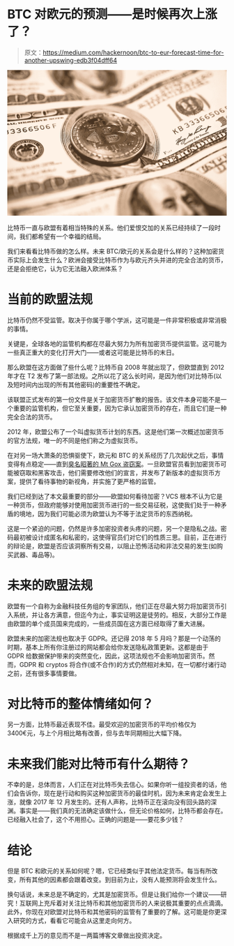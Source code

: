 # BTC 对欧元的预测——是时候再次上涨了？

> 原文：<https://medium.com/hackernoon/btc-to-eur-forecast-time-for-another-upswing-edb3f04dff64>

![](img/f5e95cb517309d2f0e9afc7198b215f4.png)

比特币一直与欧盟有着相当特殊的关系。他们爱恨交加的关系已经持续了一段时间，我们都希望有一个幸福的结局。

我们来看看比特币做的怎么样。未来 BTC/欧元的关系会是什么样的？这种加密货币实际上会发生什么？欧洲会接受比特币作为与欧元齐头并进的完全合法的货币，还是会拒绝它，认为它无法融入欧洲体系？

# 当前的欧盟法规

比特币仍然不受监管。取决于你属于哪个学派，这可能是一件非常积极或非常消极的事情。

关键是，全球各地的监管机构都在尽最大努力为所有加密货币提供监管。这可能为一些真正重大的变化打开大门——或者这可能是比特币的末日。

那么欧盟在这方面做了些什么呢？比特币自 2008 年就出现了，但欧盟直到 2012 年才在 T2 发布了第一部法规。之所以花了这么长时间，是因为他们对比特币(以及短时间内出现的所有其他密码)的重要性不确定。

该联盟正式发布的第一份文件是关于加密货币扩散的报告。该文件本身可能不是一个重要的监管机构，但它至关重要，因为它承认加密货币的存在，而且它们是一种完全合法的货币。

2012 年，欧盟公布了一个叫虚拟货币计划的东西。这是他们第一次概述加密货币的官方法规，唯一的不同是他们称之为虚拟货币。

在对另一场大萧条的恐惧驱使下，欧元和 BTC 的关系经历了几次起伏之后，事情变得有点稳定——直到[臭名昭著的 Mt Gox 盗窃案](https://blockonomi.com/mt-gox-hack/)。一旦欧盟官员看到加密货币可能被窃取和黑客攻击，他们需要修改他们的宣言，并发布了新版本的虚拟货币方案，提供了看待事物的新视角，并实施了更严格的监管。

我们已经到达了本文最重要的部分——欧盟如何看待加密？VCS 根本不认为它是一种货币，但政府能够对使用加密货币进行的一些交易征税，这使我们处于一种矛盾的境地，因为我们可能必须为欧盟认为不等于法定货币的东西纳税。

这是一个紧迫的问题，仍然是许多加密投资者头疼的问题，另一个是隐私之战。密码最初被设计成匿名和私密的，这使得官员们对它们的性质三思。目前，正在进行的辩论是，欧盟是否应该洞察所有交易，以阻止恐怖活动和非法交易的发生(如购买武器、毒品等)。

# 未来的欧盟法规

欧盟有一个自称为金融科技任务组的专家团队，他们正在尽最大努力将加密货币引入系统，并让各方满意，但迄今为止，事实证明这是徒劳的。相反，大部分工作是由欧盟的单个成员国来完成的，一些成员国在这方面已经取得了重大进展。

欧盟未来的加密法规也取决于 GDPR。还记得 2018 年 5 月吗？那是一个动荡的时期，基本上所有你注册过的网站都会给你发送隐私政策更新。这都是由于 GDPR 给数据保护带来的突然变化，因此，这项法规也不会影响加密货币。然而，GDPR 和 cryptos 将合作(或不合作)的方式仍然相对未知，在一切都付诸行动之前，还有很多事情要做。

# 对比特币的整体情绪如何？

另一方面，比特币最近表现不佳。最受欢迎的加密货币的平均价格仅为 3400€元，与上个月相比略有改善，但与去年同期相比大幅下降。

# 未来我们能对比特币有什么期待？

不幸的是，总体而言，人们正在对比特币失去信心。如果你听一组投资者的话，他们会告诉你，现在是行动和购买这种加密货币的最佳时机，因为未来肯定会发生上涨，就像 2017 年 12 月发生的。还有人声称，比特币正在滚向没有回头路的深渊。事实是——我们真的无法确定该做什么，但无论价格如何，比特币都会存在。已经融入社会了，这个不用担心。正确的问题是——要花多少钱？

# 结论

但是 BTC 和欧元的关系如何呢？嗯，它已经类似于其他法定货币。每当有所改变，所有其他的因素都会跟着改变。到目前为止，没有人能预测将会发生什么。

换句话说，未来总是不确定的，尤其是加密货币。但是让我们给你一个建议——研究！互联网上充斥着对关注比特币和其他加密货币的人来说极其重要的点点滴滴。此外，你现在对欧盟对比特币和其他密码的监管有了重要的了解。这可能是你更深入研究的方式，看看它可能会从这里走向何方。

根据成千上万的意见而不是一两篇博客文章做出投资决定。